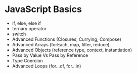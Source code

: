 # JavaScript Basics

- if, else, else if
- ternary operator
- switch
- Advanced Functions (Closures, Currying, Compose)
- Advanced Arrays (forEach, map, filter, reduce)
- Advanced Objects (reference type, context, instantiation)
- Pass by Value Vs Pass by Reference
- Type Coercion
- Advanced Loops (for...of, for...in)
